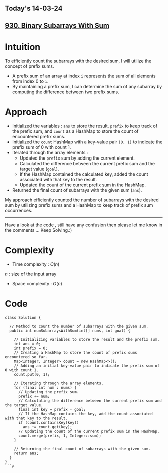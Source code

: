 ## Today's 14-03-24 

## [930. Binary Subarrays With Sum](https://leetcode.com/problems/binary-subarrays-with-sum/description/?envType=daily-question&envId=2024-03-14)

# Intuition
<!-- Describe your first thoughts on how to solve this problem. -->
To efficiently count the subarrays with the desired sum, I will utilize the concept of prefix sums.
- A prefix sum of an array at index `i` represents the sum of all elements from index 0 to `i`.
- By maintaining a prefix sum, I can determine the sum of any subarray by computing the difference between two prefix sums.

# Approach
<!-- Describe your approach to solving the problem. -->
- Initialized the variables : `ans` to store the result, `prefix` to keep track of the prefix sum, and `count` as a HashMap to store the count of encountered prefix sums.
- Initialized the `count` HashMap with a key-value pair `(0, 1)` to indicate the prefix sum of 0 with count 1.
- Iterated through the array elements :
    - Updated the `prefix` sum by adding the current element.
    - Calculated the difference between the current prefix sum and the target value (`goal`).
    - If the HashMap contained the calculated key, added the count associated with that key to the result.
    - Updated the count of the current prefix sum in the HashMap.
- Returned the final count of subarrays with the given sum (`ans`).

My approach efficiently counted the number of subarrays with the desired sum by utilizing prefix sums and a HashMap to keep track of prefix sum occurrences.

---
Have a look at the code , still have any confusion then please let me know in the comments ... Keep Solving.:)
# Complexity
- Time complexity : $O(n)$
<!-- Add your time complexity here, e.g. $$O(n)$$ -->
$n$ : size of the input array
- Space complexity : $O(n)$
<!-- Add your space complexity here, e.g. $$O(n)$$ -->

# Code
```
class Solution {
  
  // Method to count the number of subarrays with the given sum.
  public int numSubarraysWithSum(int[] nums, int goal) {

    // Initializing variables to store the result and the prefix sum.
    int ans = 0;
    int prefix = 0;
    // Creating a HashMap to store the count of prefix sums encountered so far.
    Map<Integer, Integer> count = new HashMap<>();
    // Adding an initial key-value pair to indicate the prefix sum of 0 with count 1.
    count.put(0, 1);

    // Iterating through the array elements.
    for (final int num : nums) {
      // Updating the prefix sum.
      prefix += num;
      // Calculating the difference between the current prefix sum and the target value.
      final int key = prefix - goal;
      // If the HashMap contains the key, add the count associated with that key to the result.
      if (count.containsKey(key))
        ans += count.get(key);
      // Updating the count of the current prefix sum in the HashMap.
      count.merge(prefix, 1, Integer::sum);
    }

    // Returning the final count of subarrays with the given sum.
    return ans;
  }
}
```v
